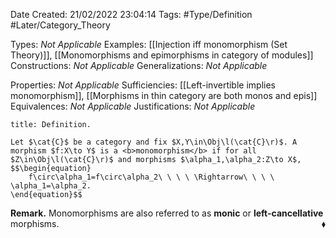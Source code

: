 <div class="topSpace"></div>

Date Created: 21/02/2022 23:04:14
Tags: #Type/Definition #Later/Category_Theory

Types: <i>Not Applicable</i>
Examples: [[Injection iff monomorphism (Set Theory)]], [[Monomorphisms and epimorphisms in category of modules]]
Constructions: <i>Not Applicable</i>
Generalizations: <i>Not Applicable</i>

Properties: <i>Not Applicable</i>
Sufficiencies: [[Left-invertible implies monomorphism]], [[Morphisms in thin category are both monos and epis]]
Equivalences: <i>Not Applicable</i>
Justifications: <i>Not Applicable</i>

``` ad-Definition
title: Definition.

Let $\cat{C}$ be a category and fix $X,Y\in\Obj\l(\cat{C}\r)$. A morphism $f:X\to Y$ is a <b>monomorphism</b> if for all $Z\in\Obj\l(\cat{C}\r)$ and morphisms $\alpha_1,\alpha_2:Z\to X$,
$$\begin{equation}
    f\circ\alpha_1=f\circ\alpha_2\ \ \ \ \Rightarrow\ \ \ \ \alpha_1=\alpha_2.
\end{equation}$$

```

<b>Remark.</b> Monomorphisms are also referred to as <b>monic</b> or <b>left-cancellative</b> morphisms.<span style="float:right;">$\blacklozenge$</span>
